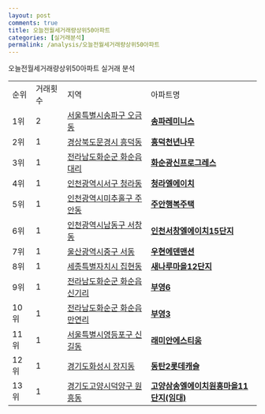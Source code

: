 ```yaml
---
layout: post
comments: true
title: 오늘전월세거래량상위50아파트
categories: [실거래분석]
permalink: /analysis/오늘전월세거래량상위50아파트
---
```


오늘전월세거래량상위50아파트 실거래 분석

<table>
  <tr>
    <td>순위</td>
    <td>거래횟수</td>
    <td>지역</td>
    <td>아파트명</td>
  </tr>

  <tr>
    <td>1위</td>
    <td>2</td>
    <td><a href="/apt/서울특별시송파구오금동">서울특별시송파구 오금동</a></td>
    <td colspan="4" style="font-weight: bold;"><a href="https://search.naver.com/search.naver?query=오금동 송파레미니스">송파레미니스</a></td>
  </tr>

  <tr>
    <td>2위</td>
    <td>1</td>
    <td><a href="/apt/경상북도문경시흥덕동">경상북도문경시 흥덕동</a></td>
    <td colspan="4" style="font-weight: bold;"><a href="https://search.naver.com/search.naver?query=흥덕동 흥덕천년나무">흥덕천년나무</a></td>
  </tr>

  <tr>
    <td>3위</td>
    <td>1</td>
    <td><a href="/apt/전라남도화순군화순읍 대리">전라남도화순군 화순읍 대리</a></td>
    <td colspan="4" style="font-weight: bold;"><a href="https://search.naver.com/search.naver?query=화순읍 대리 화순광신프로그레스">화순광신프로그레스</a></td>
  </tr>

  <tr>
    <td>4위</td>
    <td>1</td>
    <td><a href="/apt/인천광역시서구청라동">인천광역시서구 청라동</a></td>
    <td colspan="4" style="font-weight: bold;"><a href="https://search.naver.com/search.naver?query=청라동 청라엘에이치">청라엘에이치</a></td>
  </tr>

  <tr>
    <td>5위</td>
    <td>1</td>
    <td><a href="/apt/인천광역시미추홀구주안동">인천광역시미추홀구 주안동</a></td>
    <td colspan="4" style="font-weight: bold;"><a href="https://search.naver.com/search.naver?query=주안동 주안행복주택">주안행복주택</a></td>
  </tr>

  <tr>
    <td>6위</td>
    <td>1</td>
    <td><a href="/apt/인천광역시남동구서창동">인천광역시남동구 서창동</a></td>
    <td colspan="4" style="font-weight: bold;"><a href="https://search.naver.com/search.naver?query=서창동 인천서창엘에이치15단지">인천서창엘에이치15단지</a></td>
  </tr>

  <tr>
    <td>7위</td>
    <td>1</td>
    <td><a href="/apt/울산광역시중구서동">울산광역시중구 서동</a></td>
    <td colspan="4" style="font-weight: bold;"><a href="https://search.naver.com/search.naver?query=서동 우현에덴맨션">우현에덴맨션</a></td>
  </tr>

  <tr>
    <td>8위</td>
    <td>1</td>
    <td><a href="/apt/세종특별자치시집현동">세종특별자치시 집현동</a></td>
    <td colspan="4" style="font-weight: bold;"><a href="https://search.naver.com/search.naver?query=집현동 새나루마을12단지">새나루마을12단지</a></td>
  </tr>

  <tr>
    <td>9위</td>
    <td>1</td>
    <td><a href="/apt/전라남도화순군화순읍 신기리">전라남도화순군 화순읍 신기리</a></td>
    <td colspan="4" style="font-weight: bold;"><a href="https://search.naver.com/search.naver?query=화순읍 신기리 부영6">부영6</a></td>
  </tr>

  <tr>
    <td>10위</td>
    <td>1</td>
    <td><a href="/apt/전라남도화순군화순읍 만연리">전라남도화순군 화순읍 만연리</a></td>
    <td colspan="4" style="font-weight: bold;"><a href="https://search.naver.com/search.naver?query=화순읍 만연리 부영3">부영3</a></td>
  </tr>

  <tr>
    <td>11위</td>
    <td>1</td>
    <td><a href="/apt/서울특별시영등포구신길동">서울특별시영등포구 신길동</a></td>
    <td colspan="4" style="font-weight: bold;"><a href="https://search.naver.com/search.naver?query=신길동 래미안에스티움">래미안에스티움</a></td>
  </tr>

  <tr>
    <td>12위</td>
    <td>1</td>
    <td><a href="/apt/경기도화성시장지동">경기도화성시 장지동</a></td>
    <td colspan="4" style="font-weight: bold;"><a href="https://search.naver.com/search.naver?query=장지동 동탄2롯데캐슬">동탄2롯데캐슬</a></td>
  </tr>

  <tr>
    <td>13위</td>
    <td>1</td>
    <td><a href="/apt/경기도고양시덕양구원흥동">경기도고양시덕양구 원흥동</a></td>
    <td colspan="4" style="font-weight: bold;"><a href="https://search.naver.com/search.naver?query=원흥동 고양삼송엘에이치원흥마을11단지(임대)">고양삼송엘에이치원흥마을11단지(임대)</a></td>
  </tr>

</table>
